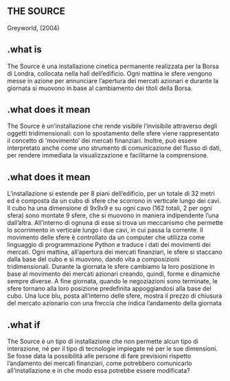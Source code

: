 ## THE SOURCE
Greyworld, (2004)

## .what is
The Source è una installazione cinetica permanente realizzata per la Borsa di Londra, collocata nella hall dell’edificio.
Ogni mattina le sfere vengono messe in azione per annunciare l’apertura dei mercati azionari e durante la giornata si muovono in base al cambiamento dei titoli della Borsa.

## .what does it mean
The Source è un’installazione che rende visibile l’invisibile attraverso degli oggetti tridimensionali: con lo spostamento delle sfere viene rappresentato il concetto di ‘movimento’ dei mercati finanziari.
Inoltre, può essere interpretato anche come uno strumento di comunicazione del flusso di dati, per rendere immediata la visualizzazione e facilitarne la comprensione.


## .what does it mean
L’installazione si estende per 8 piani dell’edificio, per un totale di 32 metri ed è composta da un cubo di sfere che scorrono in verticale lungo dei cavi. Il cubo ha una dimensione di 9x9x9 e su ogni cavo (162 totali, 2 per ogni sfera) sono montate 9 sfere, che si muovono in maniera indipendente l’una dall’altra.
All’interno di ognuna di esse si trova un meccanismo che permette lo scorrimento in verticale lungo i due cavi, in cui passa la corrente. Il movimento delle sfere è controllato da un computer che utilizza come linguaggio di programmazione Python e traduce i dati dei movimenti dei mercati.
Ogni mattina, all’apertura dei mercati finanziari, le sfere si staccano dalla base del cubo e si muovono, dando vita a composizioni tridimensionali. Durante la giornata le sfere cambiamo la loro posizione in base al movimento dei mercati azionari creando, quindi, forme e dinamiche sempre diverse. A fine giornata, quando le negoziazioni sono terminate, le sfere tornano alla loro posizione predefinita appoggiandosi alla base del cubo. Una luce blu, posta all’interno delle sfere, mostra il prezzo di chiusura del mercato azionario con una freccia che indica l’andamento della giornata


## .what if
The Source è un tipo di installazione che non permette alcun tipo di interazione, né per il tipo di tecnologie impiegate né per le sue dimensioni.
Se fosse data la possibilità alle persone di fare previsioni rispetto l’andamento dei mercati finanziari, come potrebbero comunicarlo all’installazione e in che modo essa potrebbe essere modificata?

